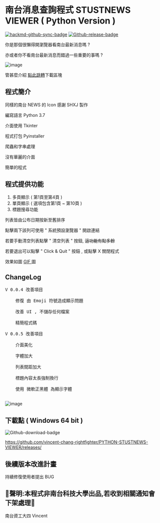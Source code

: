 # 南台消息查詢程式 STUSTNEWS VIEWER ( Python Version )

[![hackmd-github-sync-badge](https://hackmd.io/Q96NdvxRRDCea5bmkcSxfw/badge)](https://hackmd.io/Q96NdvxRRDCea5bmkcSxfw)
[![Github-release-badge](https://img.shields.io/github/v/release/vincent-chang-rightfighter/PYTHON-STUSTNEWS-VIEWER.svg?style=flat-square&logo)](https://github.com/vincent-chang-rightfighter/PYTHON-STUSTNEWS-VIEWER/releases/)

<p class="has-medium-font-size">
你是那個很懶得開瀏覽器看南台最新消息嗎 ?</p>

<p class="has-medium-font-size">
亦或者你不看南台最新消息而錯過一些重要的事嗎 ?</p>

![image](https://i.imgur.com/50LfEMA.png)

<p>管甚麼介紹 <a href="#downloadblock" data-type="internal" data-id="#downloadblock">點此跳轉</a>下載區塊</p>

<h2>程式簡介 </h2>
<p>同樣的南台 NEWS 的 Icon 感謝 SHXJ 製作 </p>
<p>編寫語言 Python 3.7 </p>
<p>介面使用 Tkinter </p>
<p>程式打包 Pyinstaller <p>
<p>爬蟲和字串處理 </p>
<p>沒有華麗的介面 </p>
<p>簡單的程式 </p>

<h2>程式提供功能</h2>

1. 多頁顯示 ( 第1頁至第4頁 )
2. 單頁顯示 ( 選項包含第1頁 ~ 第10頁 )
3. 標題搜尋功能
<p>列表皆由公布日期按新至舊排序</p>
<p>點擊兩下該列可使用 " 系統預設瀏覽器 " 開啟連結</p>
<p>若要手動清空列表點擊 " 清空列表 " 按鈕, <s>這功能有點多餘</s></p>
<p>若要退出可以點擊 " Click & Quit " 按鈕 , 或點擊 X 關閉程式</p>



<p>效果如圖 <a href="https://i.imgur.com/zx1CrnV.gif"> GIF </a> 圖</p>

<h2>ChangeLog</h2>

<pre>
V 0.0.4 改善項目<br />
    修復 由 Emoji 符號造成顯示問題<br />
    改善 UI , 不儲存任何檔案<br />
    精簡程式碼<br />
V 0.0.5 改善項目<br />
    介面美化<br />
    字體加大 <br />
    列表間距加大<br />
    標題內容太長強制換行<br />
    使用 微軟正黑體 為顯示字體<br />
</pre>

![image](https://i.imgur.com/Vc3EW9O.png "V 0.0.5 介面")

<h2 id="downloadblock">下載點 ( Windows 64 bit )</h2>

![Github-download-badge](https://img.shields.io/github/downloads/vincent-chang-rightfighter/PYTHON-STUSTNEWS-VIEWER/total.svg?style=flat-square&logo)

<p><a href="https://github.com/vincent-chang-rightfighter/PYTHON-STUSTNEWS-VIEWER/releases/">https://github.com/vincent-chang-rightfighter/PYTHON-STUSTNEWS-VIEWER/releases/</a></p>

<h2>後續版本改進計畫</h2>

<p>持續修復使用者提出 BUG </p>


<h2>🔴聲明:本程式非南台科技大學出品,若收到相關通知會下架處理🔴</h2>
<p>南台資工大四 Vincent</p>